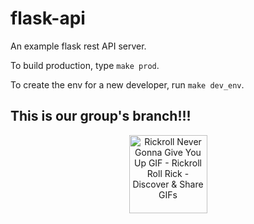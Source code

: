 # flask-api
An example flask rest API server.

To build production, type `make prod`.

To create the env for a new developer, run `make dev_env`.

## This is our group's branch!!!
<p align="center">
  <a href="https://www.youtube.com/watch?v=dQw4w9WgXcQ" target="_blank">
    <img src="https://media1.tenor.com/m/x8v1oNUOmg4AAAAd/rickroll-roll.gif" 
         alt="Rickroll Never Gonna Give You Up GIF - Rickroll Roll Rick - Discover & Share GIFs" 
         width="125" 
         height="125" />
  </a>
</p>

